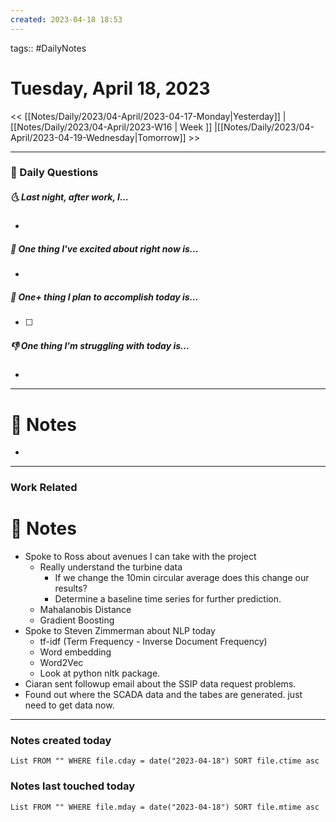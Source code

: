 ```yaml
---
created: 2023-04-18 18:53
---
```

tags:: #DailyNotes

# Tuesday, April 18, 2023

<< [[Notes/Daily/2023/04-April/2023-04-17-Monday|Yesterday]] | [[Notes/Daily/2023/04-April/2023-W16 | Week ]] |[[Notes/Daily/2023/04-April/2023-04-19-Wednesday|Tomorrow]] >>

---
### 📅 Daily Questions
##### 🌜 Last night, after work, I...
- 

##### 🙌 One thing I've excited about right now is...
- 

##### 🚀 One+ thing I plan to accomplish today is...
- [ ] 

##### 👎 One thing I'm struggling with today is...
- 

---
# 📝 Notes
- 

---
### Work Related

# 📝 Notes
- Spoke to Ross about avenues I can take with the project
	- Really understand the turbine data
		- If we change the 10min circular average does this change our results?
		- Determine a baseline time series for further prediction.
	- Mahalanobis Distance
	- Gradient Boosting
- Spoke to Steven Zimmerman about NLP today
	-  tf-idf (Term Frequency - Inverse Document Frequency)
	-  Word embedding
	- Word2Vec
	- Look at python nltk package.
- Ciaran sent followup email about the SSIP data request problems.
- Found out where the SCADA data and the tabes are generated. just need to get data now.
---
### Notes created today
```dataview
List FROM "" WHERE file.cday = date("2023-04-18") SORT file.ctime asc
```

### Notes last touched today
```dataview
List FROM "" WHERE file.mday = date("2023-04-18") SORT file.mtime asc
```